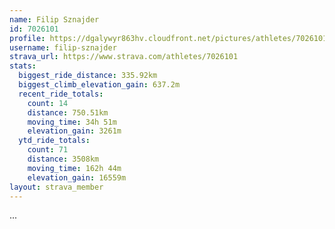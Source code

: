 ```yaml
---
name: Filip Sznajder
id: 7026101
profile: https://dgalywyr863hv.cloudfront.net/pictures/athletes/7026101/2123836/17/large.jpg
username: filip-sznajder
strava_url: https://www.strava.com/athletes/7026101
stats:
  biggest_ride_distance: 335.92km
  biggest_climb_elevation_gain: 637.2m
  recent_ride_totals:
    count: 14
    distance: 750.51km
    moving_time: 34h 51m
    elevation_gain: 3261m
  ytd_ride_totals:
    count: 71
    distance: 3508km
    moving_time: 162h 44m
    elevation_gain: 16559m
layout: strava_member
--- 
```

...
